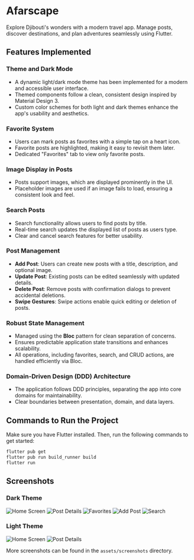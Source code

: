 # Afarscape

Explore Djibouti's wonders with a modern travel app. Manage posts, discover destinations, and plan adventures seamlessly using Flutter.

## Features Implemented

### **Theme and Dark Mode**
- A dynamic light/dark mode theme has been implemented for a modern and accessible user interface.
- Themed components follow a clean, consistent design inspired by Material Design 3.
- Custom color schemes for both light and dark themes enhance the app's usability and aesthetics.

### **Favorite System**
- Users can mark posts as favorites with a simple tap on a heart icon.
- Favorite posts are highlighted, making it easy to revisit them later.
- Dedicated "Favorites" tab to view only favorite posts.

### **Image Display in Posts**
- Posts support images, which are displayed prominently in the UI.
- Placeholder images are used if an image fails to load, ensuring a consistent look and feel.

### **Search Posts**
- Search functionality allows users to find posts by title.
- Real-time search updates the displayed list of posts as users type.
- Clear and cancel search features for better usability.

### **Post Management**
- **Add Post**: Users can create new posts with a title, description, and optional image.
- **Update Post**: Existing posts can be edited seamlessly with updated details.
- **Delete Post**: Remove posts with confirmation dialogs to prevent accidental deletions.
- **Swipe Gestures**: Swipe actions enable quick editing or deletion of posts.

### **Robust State Management**
- Managed using the **Bloc** pattern for clean separation of concerns.
- Ensures predictable application state transitions and enhances scalability.
- All operations, including favorites, search, and CRUD actions, are handled efficiently via Bloc.

### **Domain-Driven Design (DDD) Architecture**
- The application follows DDD principles, separating the app into core domains for maintainability.
- Clear boundaries between presentation, domain, and data layers.

## Commands to Run the Project

Make sure you have Flutter installed. Then, run the following commands to get started:

```bash
flutter pub get
flutter pub run build_runner build
flutter run
```

## Screenshots

### **Dark Theme**
![Home Screen](assets/screenshots/home_dark.png)
![Post Details](assets/screenshots/post_details_dark.png)
![Favorites](assets/screenshots/favorites_dark.png)
![Add Post](assets/screenshots/add_post_dark.png)
![Search](assets/screenshots/search_dark.png)

### **Light Theme**

![Home Screen](assets/screenshots/home_light.png)
![Post Details](assets/screenshots/post_details_light.png)

More screenshots can be found in the `assets/screenshots` directory.


